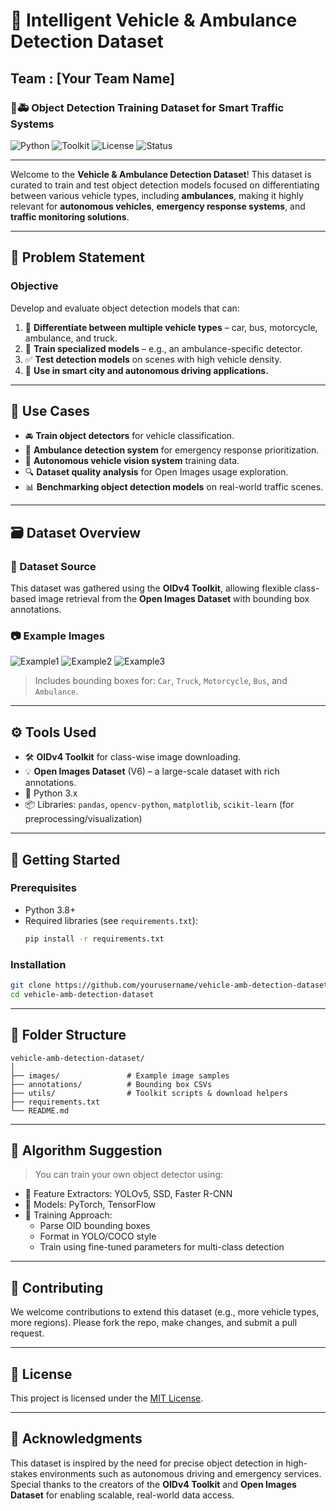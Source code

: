# 🧠 Intelligent Vehicle & Ambulance Detection Dataset

## Team : [Your Team Name]

### 🚗🚑 Object Detection Training Dataset for Smart Traffic Systems

![Python](https://img.shields.io/badge/Python-3.8+-blue.svg)
![Toolkit](https://img.shields.io/badge/OIDv4-Toolkit-yellow.svg)
![License](https://img.shields.io/badge/License-MIT-green.svg)
![Status](https://img.shields.io/badge/Contributions-Welcome-brightgreen)

---

Welcome to the **Vehicle & Ambulance Detection Dataset**! This dataset is curated to train and test object detection models focused on differentiating between various vehicle types, including **ambulances**, making it highly relevant for **autonomous vehicles**, **emergency response systems**, and **traffic monitoring solutions**.

---

## 🚀 Problem Statement

### Objective

Develop and evaluate object detection models that can:

1. 🚌 **Differentiate between multiple vehicle types** – car, bus, motorcycle, ambulance, and truck.
2. 🧠 **Train specialized models** – e.g., an ambulance-specific detector.
3. ✅ **Test detection models** on scenes with high vehicle density.
4. 📍 **Use in smart city and autonomous driving applications.**

---

## 🎯 Use Cases

- 🚘 **Train object detectors** for vehicle classification.
- 🚓 **Ambulance detection system** for emergency response prioritization.
- 🚦 **Autonomous vehicle vision system** training data.
- 🔍 **Dataset quality analysis** for Open Images usage exploration.
- 📊 **Benchmarking object detection models** on real-world traffic scenes.

---

## 🗃️ Dataset Overview

### 📁 Dataset Source
This dataset was gathered using the **OIDv4 Toolkit**, allowing flexible class-based image retrieval from the **Open Images Dataset** with bounding box annotations.

### 📷 Example Images
![Example1](./images/image1.png)
![Example2](./images/image2.png)
![Example3](./images/image3.png)

> Includes bounding boxes for: `Car`, `Truck`, `Motorcycle`, `Bus`, and `Ambulance`.

---

## ⚙️ Tools Used

- 🛠 **OIDv4 Toolkit** for class-wise image downloading.
- 💡 **Open Images Dataset** (V6) – a large-scale dataset with rich annotations.
- 🐍 Python 3.x
- 📦 Libraries: `pandas`, `opencv-python`, `matplotlib`, `scikit-learn` (for preprocessing/visualization)

---

## 🧰 Getting Started

### Prerequisites

- Python 3.8+
- Required libraries (see `requirements.txt`):
  ```bash
  pip install -r requirements.txt
  ```

### Installation

```bash
git clone https://github.com/yourusername/vehicle-amb-detection-dataset.git
cd vehicle-amb-detection-dataset
```

---

## 📁 Folder Structure

```plaintext
vehicle-amb-detection-dataset/
│
├── images/               # Example image samples
├── annotations/          # Bounding box CSVs
├── utils/                # Toolkit scripts & download helpers
├── requirements.txt
└── README.md
```

---

## 🧠 Algorithm Suggestion

> You can train your own object detector using:

- 📍 Feature Extractors: YOLOv5, SSD, Faster R-CNN
- 🧠 Models: PyTorch, TensorFlow
- 🎯 Training Approach:
  - Parse OID bounding boxes
  - Format in YOLO/COCO style
  - Train using fine-tuned parameters for multi-class detection

---

## 🤝 Contributing

We welcome contributions to extend this dataset (e.g., more vehicle types, more regions). Please fork the repo, make changes, and submit a pull request.

---

## 📄 License

This project is licensed under the [MIT License](./LICENSE).

---

## 🙌 Acknowledgments

This dataset is inspired by the need for precise object detection in high-stakes environments such as autonomous driving and emergency services. Special thanks to the creators of the **OIDv4 Toolkit** and **Open Images Dataset** for enabling scalable, real-world data access.
